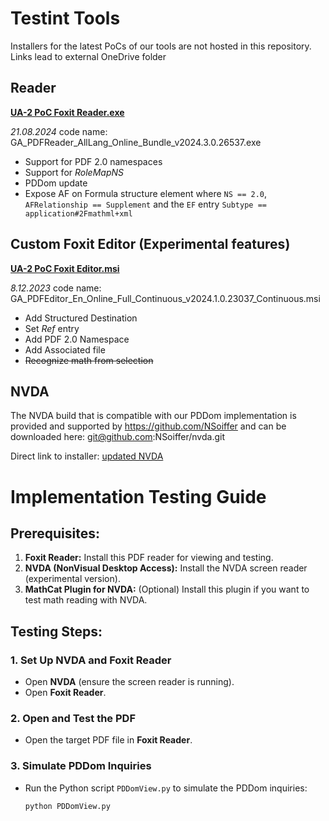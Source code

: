 # Testint Tools

Installers for the latest PoCs of our tools are not hosted in this repository.
Links lead to external OneDrive folder

## Reader
**[UA-2 PoC Foxit Reader.exe](https://foxitpdf-my.sharepoint.com/:u:/g/personal/roman_toda_foxitsoftware_com/EfcLt62w7wNKkRzeVznw3ukBclPGk36SliUi0X8Qf59T8g?e=DIehPs)** 

*21.08.2024*
code name: GA_PDFReader_AllLang_Online_Bundle_v2024.3.0.26537.exe
- Support for PDF 2.0 namespaces
- Support for *RoleMapNS*
- PDDom update
- Expose AF on Formula structure element where  `NS == 2.0`, `AFRelationship == Supplement` and the `EF` entry `Subtype == application#2Fmathml+xml`

## Custom Foxit Editor (Experimental features)

**[UA-2 PoC Foxit Editor.msi](https://foxitpdf-my.sharepoint.com/:u:/g/personal/roman_toda_foxitsoftware_com/EcVqgZ39oaBOoZJAENKTPMwBAEDOwUquOqX1QH3eO471Mg?e=52sIKZ)** 

*8.12.2023*
code name: GA_PDFEditor_En_Online_Full_Continuous_v2024.1.0.23037_Continuous.msi

- Add Structured Destination
- Set *Ref* entry
- Add PDF 2.0 Namespace
- Add Associated file
- ~~Recognize math from selection~~

## NVDA

The NVDA build that is compatible with our PDDom implementation is provided and supported by https://github.com/NSoiffer 
and can be downloaded here: git@github.com:NSoiffer/nvda.git

Direct link to installer:
[updated NVDA](https://foxitpdf-my.sharepoint.com/:u:/g/personal/roman_toda_foxitsoftware_com/ESm3Xy3qt8FDok6ZbACnUdgBfYc7JWKE115cVDckr7KSEg?e=2iao8L)

# Implementation Testing Guide

## Prerequisites:
1. **Foxit Reader:** Install this PDF reader for viewing and testing.
2. **NVDA (NonVisual Desktop Access):** Install the NVDA screen reader (experimental version).
3. **MathCat Plugin for NVDA:** (Optional) Install this plugin if you want to test math reading with NVDA.

## Testing Steps:

### 1. Set Up NVDA and Foxit Reader
- Open **NVDA** (ensure the screen reader is running).
- Open **Foxit Reader**.

### 2. Open and Test the PDF
- Open the target PDF file in **Foxit Reader**.

### 3. Simulate PDDom Inquiries
- Run the Python script `PDDomView.py` to simulate the PDDom inquiries:
  ```bash
  python PDDomView.py